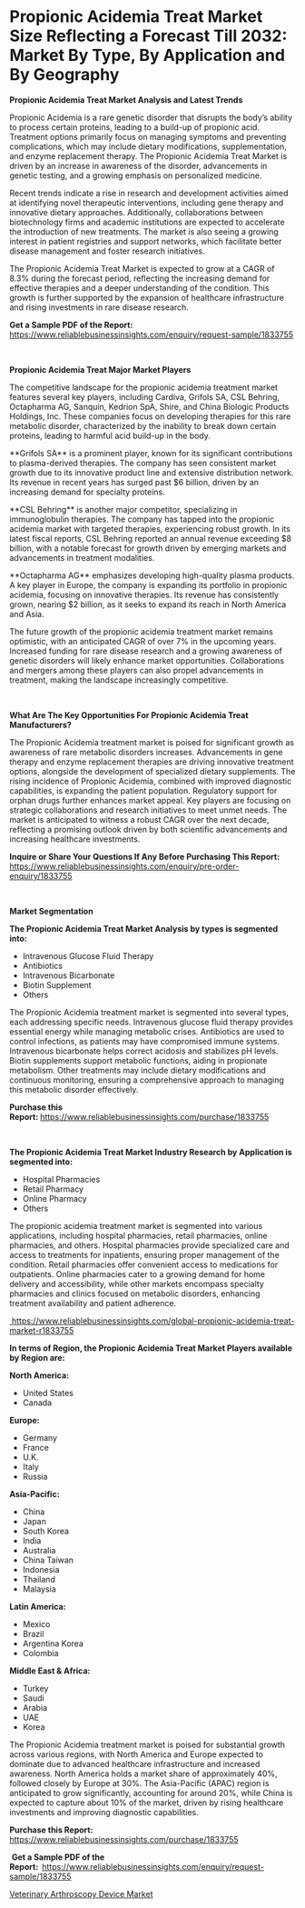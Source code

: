 <p><h1>Propionic Acidemia Treat Market Size Reflecting a Forecast Till 2032: Market By Type, By Application and By Geography</h1></p><p><strong>Propionic Acidemia Treat Market Analysis and Latest Trends</strong></p>
<p><p>Propionic Acidemia is a rare genetic disorder that disrupts the body’s ability to process certain proteins, leading to a build-up of propionic acid. Treatment options primarily focus on managing symptoms and preventing complications, which may include dietary modifications, supplementation, and enzyme replacement therapy. The Propionic Acidemia Treat Market is driven by an increase in awareness of the disorder, advancements in genetic testing, and a growing emphasis on personalized medicine. </p><p>Recent trends indicate a rise in research and development activities aimed at identifying novel therapeutic interventions, including gene therapy and innovative dietary approaches. Additionally, collaborations between biotechnology firms and academic institutions are expected to accelerate the introduction of new treatments. The market is also seeing a growing interest in patient registries and support networks, which facilitate better disease management and foster research initiatives.</p><p>The Propionic Acidemia Treat Market is expected to grow at a CAGR of 8.3% during the forecast period, reflecting the increasing demand for effective therapies and a deeper understanding of the condition. This growth is further supported by the expansion of healthcare infrastructure and rising investments in rare disease research.</p></p>
<p><strong>Get a Sample PDF of the Report:&nbsp;</strong> <a href="https://www.reliablebusinessinsights.com/enquiry/request-sample/1833755?utm_campaign=63&utm_medium=2&utm_source=Github&utm_content=ia&utm_term=01012025&utm_id=propionic-acidemia-treat">https://www.reliablebusinessinsights.com/enquiry/request-sample/1833755</a></p>
<p>&nbsp;</p>
<p><strong>Propionic Acidemia Treat Major Market Players</strong></p>
<p><p>The competitive landscape for the propionic acidemia treatment market features several key players, including Cardiva, Grifols SA, CSL Behring, Octapharma AG, Sanquin, Kedrion SpA, Shire, and China Biologic Products Holdings, Inc. These companies focus on developing therapies for this rare metabolic disorder, characterized by the inability to break down certain proteins, leading to harmful acid build-up in the body.</p><p>**Grifols SA** is a prominent player, known for its significant contributions to plasma-derived therapies. The company has seen consistent market growth due to its innovative product line and extensive distribution network. Its revenue in recent years has surged past $6 billion, driven by an increasing demand for specialty proteins.</p><p>**CSL Behring** is another major competitor, specializing in immunoglobulin therapies. The company has tapped into the propionic acidemia market with targeted therapies, experiencing robust growth. In its latest fiscal reports, CSL Behring reported an annual revenue exceeding $8 billion, with a notable forecast for growth driven by emerging markets and advancements in treatment modalities.</p><p>**Octapharma AG** emphasizes developing high-quality plasma products. A key player in Europe, the company is expanding its portfolio in propionic acidemia, focusing on innovative therapies. Its revenue has consistently grown, nearing $2 billion, as it seeks to expand its reach in North America and Asia.</p><p>The future growth of the propionic acidemia treatment market remains optimistic, with an anticipated CAGR of over 7% in the upcoming years. Increased funding for rare disease research and a growing awareness of genetic disorders will likely enhance market opportunities. Collaborations and mergers among these players can also propel advancements in treatment, making the landscape increasingly competitive.</p></p>
<p>&nbsp;</p>
<p><strong>What Are The Key Opportunities For Propionic Acidemia Treat Manufacturers?</strong></p>
<p><p>The Propionic Acidemia treatment market is poised for significant growth as awareness of rare metabolic disorders increases. Advancements in gene therapy and enzyme replacement therapies are driving innovative treatment options, alongside the development of specialized dietary supplements. The rising incidence of Propionic Acidemia, combined with improved diagnostic capabilities, is expanding the patient population. Regulatory support for orphan drugs further enhances market appeal. Key players are focusing on strategic collaborations and research initiatives to meet unmet needs. The market is anticipated to witness a robust CAGR over the next decade, reflecting a promising outlook driven by both scientific advancements and increasing healthcare investments.</p></p>
<p><strong>Inquire or Share Your Questions If Any Before Purchasing This Report:</strong> <a href="https://www.reliablebusinessinsights.com/enquiry/pre-order-enquiry/1833755?utm_campaign=63&utm_medium=2&utm_source=Github&utm_content=ia&utm_term=01012025&utm_id=propionic-acidemia-treat">https://www.reliablebusinessinsights.com/enquiry/pre-order-enquiry/1833755</a></p>
<p>&nbsp;</p>
<p><strong>Market Segmentation</strong></p>
<p><strong>The Propionic Acidemia Treat Market Analysis by types is segmented into:</strong></p>
<p><ul><li>Intravenous Glucose Fluid Therapy</li><li>Antibiotics</li><li>Intravenous Bicarbonate</li><li>Biotin Supplement</li><li>Others</li></ul></p>
<p><p>The Propionic Acidemia treatment market is segmented into several types, each addressing specific needs. Intravenous glucose fluid therapy provides essential energy while managing metabolic crises. Antibiotics are used to control infections, as patients may have compromised immune systems. Intravenous bicarbonate helps correct acidosis and stabilizes pH levels. Biotin supplements support metabolic functions, aiding in propionate metabolism. Other treatments may include dietary modifications and continuous monitoring, ensuring a comprehensive approach to managing this metabolic disorder effectively.</p></p>
<p><strong>Purchase this Report:&nbsp;</strong><a href="https://www.reliablebusinessinsights.com/purchase/1833755?utm_campaign=63&utm_medium=2&utm_source=Github&utm_content=ia&utm_term=01012025&utm_id=propionic-acidemia-treat">https://www.reliablebusinessinsights.com/purchase/1833755</a></p>
<p>&nbsp;</p>
<p><strong>The Propionic Acidemia Treat Market Industry Research by Application is segmented into:</strong></p>
<p><ul><li>Hospital Pharmacies</li><li>Retail Pharmacy</li><li>Online Pharmacy</li><li>Others</li></ul></p>
<p><p>The propionic acidemia treatment market is segmented into various applications, including hospital pharmacies, retail pharmacies, online pharmacies, and others. Hospital pharmacies provide specialized care and access to treatments for inpatients, ensuring proper management of the condition. Retail pharmacies offer convenient access to medications for outpatients. Online pharmacies cater to a growing demand for home delivery and accessibility, while other markets encompass specialty pharmacies and clinics focused on metabolic disorders, enhancing treatment availability and patient adherence.</p></p>
<p><a href="https://www.reliablebusinessinsights.com/global-propionic-acidemia-treat-market-r1833755?utm_campaign=63&utm_medium=2&utm_source=Github&utm_content=ia&utm_term=01012025&utm_id=propionic-acidemia-treat">&nbsp;https://www.reliablebusinessinsights.com/global-propionic-acidemia-treat-market-r1833755</a></p>
<p><strong>In terms of Region, the Propionic Acidemia Treat Market Players available by Region are:</strong></p>
<p>
    <p> <strong> North America: </strong>
        <ul>
            <li>United States</li>
            <li>Canada</li>
        </ul>
        </p> 
    <p> <strong> Europe: </strong>
        <ul>
            <li>Germany</li>
            <li>France</li>
            <li>U.K.</li>
            <li>Italy</li>
            <li>Russia</li>
        </ul>
        </p> 
    <p> <strong> Asia-Pacific: </strong>
        <ul>
            <li>China</li>
            <li>Japan</li>
            <li>South Korea</li>
            <li>India</li>
            <li>Australia</li>
            <li>China Taiwan</li>
            <li>Indonesia</li>
            <li>Thailand</li>
            <li>Malaysia</li>
        </ul>
        </p> 
    <p> <strong> Latin America: </strong>
        <ul>
            <li>Mexico</li>
            <li>Brazil</li>
            <li>Argentina Korea</li>
            <li>Colombia</li>
        </ul>
        </p> 
    <p> <strong> Middle East & Africa: </strong>
        <ul>
            <li>Turkey</li>
            <li>Saudi</li>
            <li>Arabia</li>
            <li>UAE</li>
            <li>Korea</li>
        </ul>
    </p>
    </p>
<p><p>The Propionic Acidemia treatment market is poised for substantial growth across various regions, with North America and Europe expected to dominate due to advanced healthcare infrastructure and increased awareness. North America holds a market share of approximately 40%, followed closely by Europe at 30%. The Asia-Pacific (APAC) region is anticipated to grow significantly, accounting for around 20%, while China is expected to capture about 10% of the market, driven by rising healthcare investments and improving diagnostic capabilities.</p></p>
<p><strong>Purchase this Report: </strong><a href="https://www.reliablebusinessinsights.com/purchase/1833755?utm_campaign=63&utm_medium=2&utm_source=Github&utm_content=ia&utm_term=01012025&utm_id=propionic-acidemia-treat">https://www.reliablebusinessinsights.com/purchase/1833755</a></p>
<p>&nbsp;<strong>Get a Sample PDF of the Report:&nbsp;&nbsp;</strong><a href="https://www.reliablebusinessinsights.com/enquiry/request-sample/1833755?utm_campaign=63&utm_medium=2&utm_source=Github&utm_content=ia&utm_term=01012025&utm_id=propionic-acidemia-treat">https://www.reliablebusinessinsights.com/enquiry/request-sample/1833755</a></p>
<p><strong></strong></p>
<p><p><a href="https://github.com/barnickclara79/Market-Research-Report-List-1/blob/main/veterinary-arthroscopy-device-market.md?utm_campaign=63&utm_medium=2&utm_source=Github&utm_content=ia&utm_term=01012025&utm_id=propionic-acidemia-treat">Veterinary Arthroscopy Device Market</a></p></p>